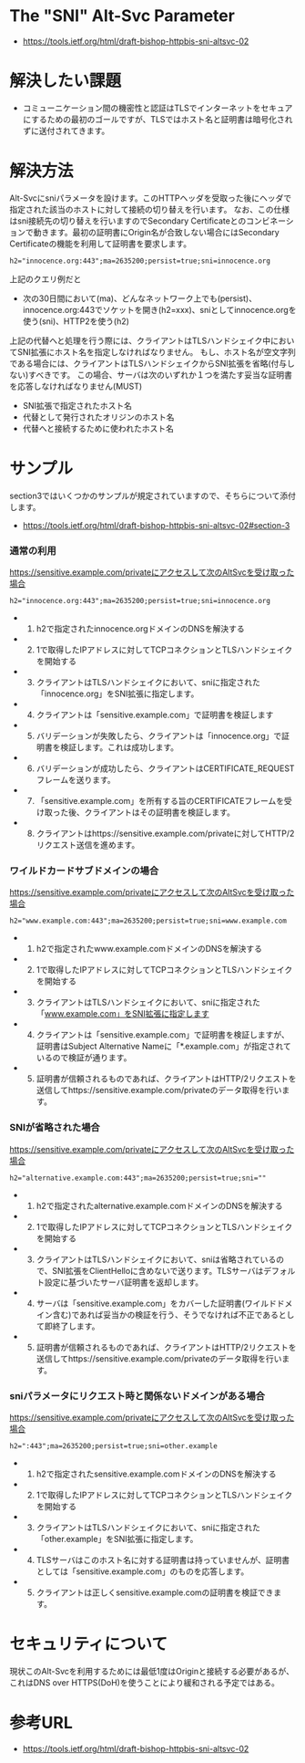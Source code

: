 # The "SNI" Alt-Svc Parameter

- https://tools.ietf.org/html/draft-bishop-httpbis-sni-altsvc-02

# 解決したい課題
- コミューニケーション間の機密性と認証はTLSでインターネットをセキュアにするための最初のゴールですが、TLSではホスト名と証明書は暗号化されずに送付されてきます。

# 解決方法
Alt-Svcにsniパラメータを設けます。このHTTPヘッダを受取った後にヘッダで指定された該当のホストに対して接続の切り替えを行います。
なお、この仕様はsni接続先の切り替えを行いますのでSecondary Certificateとのコンビネーションで動きます。最初の証明書にOrigin名が合致しない場合にはSecondary Certificateの機能を利用して証明書を要求します。
```
h2="innocence.org:443";ma=2635200;persist=true;sni=innocence.org
```
上記のクエリ例だと
- 次の30日間において(ma)、どんなネットワーク上でも(persist)、innocence.org:443でソケットを開き(h2=xxx)、sniとしてinnocence.orgを使う(sni)、HTTP2を使う(h2)

上記の代替へと処理を行う際には、クライアントはTLSハンドシェイク中においてSNI拡張にホスト名を指定しなければなりません。
もし、ホスト名が空文字列である場合には、クライアントはTLSハンドシェイクからSNI拡張を省略(付与しない)すべきです。
この場合、サーバは次のいずれか１つを満たす妥当な証明書を応答しなければなりません(MUST)
- SNI拡張で指定されたホスト名
- 代替として発行されたオリジンのホスト名
- 代替へと接続するために使われたホスト名

# サンプル
section3ではいくつかのサンプルが規定されていますので、そちらについて添付します。
- https://tools.ietf.org/html/draft-bishop-httpbis-sni-altsvc-02#section-3

### 通常の利用
https://sensitive.example.com/privateにアクセスして次のAltSvcを受け取った場合
```
h2="innocence.org:443";ma=2635200;persist=true;sni=innocence.org
```

- 1. h2で指定されたinnocence.orgドメインのDNSを解決する
- 2. 1で取得したIPアドレスに対してTCPコネクションとTLSハンドシェイクを開始する
- 3. クライアントはTLSハンドシェイクにおいて、sniに指定された「innocence.org」をSNI拡張に指定します。
- 4. クライアントは「sensitive.example.com」で証明書を検証します
- 5. バリデーションが失敗したら、クライアントは「innocence.org」で証明書を検証します。これは成功します。
- 6. バリデーションが成功したら、クライアントはCERTIFICATE_REQUESTフレームを送ります。
- 7. 「sensitive.example.com」を所有する旨のCERTIFICATEフレームを受け取った後、クライアントはその証明書を検証します。
- 8. クライアントはhttps://sensitive.example.com/privateに対してHTTP/2リクエスト送信を進めます。

### ワイルドカードサブドメインの場合
https://sensitive.example.com/privateにアクセスして次のAltSvcを受け取った場合
```
h2="www.example.com:443";ma=2635200;persist=true;sni=www.example.com
```

- 1. h2で指定されたwww.example.comドメインのDNSを解決する
- 2. 1で取得したIPアドレスに対してTCPコネクションとTLSハンドシェイクを開始する
- 3. クライアントはTLSハンドシェイクにおいて、sniに指定された「www.example.com」をSNI拡張に指定します
- 4. クライアントは「sensitive.example.com」で証明書を検証しますが、証明書はSubject Alternative Nameに「*.example.com」が指定されているので検証が通ります。
- 5. 証明書が信頼されるものであれば、クライアントはHTTP/2リクエストを送信してhttps://sensitive.example.com/privateのデータ取得を行います。

### SNIが省略された場合
https://sensitive.example.com/privateにアクセスして次のAltSvcを受け取った場合
```
h2="alternative.example.com:443";ma=2635200;persist=true;sni=""
```

- 1. h2で指定されたalternative.example.comドメインのDNSを解決する
- 2. 1で取得したIPアドレスに対してTCPコネクションとTLSハンドシェイクを開始する
- 3. クライアントはTLSハンドシェイクにおいて、sniは省略されているので、SNI拡張をClientHelloに含めないで送ります。TLSサーバはデフォルト設定に基づいたサーバ証明書を返却します。
- 4. サーバは「sensitive.example.com」をカバーした証明書(ワイルドドメイン含む)であれば妥当かの検証を行う、そうでなければ不正であるとして即終了します。
- 5. 証明書が信頼されるものであれば、クライアントはHTTP/2リクエストを送信してhttps://sensitive.example.com/privateのデータ取得を行います。

### sniパラメータにリクエスト時と関係ないドメインがある場合
https://sensitive.example.com/privateにアクセスして次のAltSvcを受け取った場合
```
h2=":443";ma=2635200;persist=true;sni=other.example
```

- 1. h2で指定されたsensitive.example.comドメインのDNSを解決する
- 2. 1で取得したIPアドレスに対してTCPコネクションとTLSハンドシェイクを開始する
- 3. クライアントはTLSハンドシェイクにおいて、sniに指定された「other.example」をSNI拡張に指定します。
- 4. TLSサーバはこのホスト名に対する証明書は持っていませんが、証明書としては「sensitive.example.com」のものを応答します。
- 5. クライアントは正しくsensitive.example.comの証明書を検証できます。

# セキュリティについて
現状このAlt-Svcを利用するためには最低1度はOriginと接続する必要があるが、これはDNS over HTTPS(DoH)を使うことにより緩和される予定ではある。


# 参考URL
- https://tools.ietf.org/html/draft-bishop-httpbis-sni-altsvc-02
